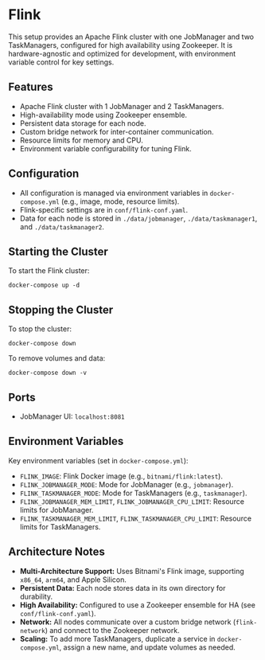 # Flink

This setup provides an Apache Flink cluster with one JobManager and two TaskManagers, configured for high availability using Zookeeper. It is hardware-agnostic and optimized for development, with environment variable control for key settings.

## Features

-   Apache Flink cluster with 1 JobManager and 2 TaskManagers.
-   High-availability mode using Zookeeper ensemble.
-   Persistent data storage for each node.
-   Custom bridge network for inter-container communication.
-   Resource limits for memory and CPU.
-   Environment variable configurability for tuning Flink.

## Configuration

-   All configuration is managed via environment variables in `docker-compose.yml` (e.g., image, mode, resource limits).
-   Flink-specific settings are in `conf/flink-conf.yaml`.
-   Data for each node is stored in `./data/jobmanager`, `./data/taskmanager1`, and `./data/taskmanager2`.

## Starting the Cluster

To start the Flink cluster:

```
docker-compose up -d
```

## Stopping the Cluster

To stop the cluster:

```
docker-compose down
```

To remove volumes and data:

```
docker-compose down -v
```

## Ports

-   JobManager UI: `localhost:8081`

## Environment Variables

Key environment variables (set in `docker-compose.yml`):

-   `FLINK_IMAGE`: Flink Docker image (e.g., `bitnami/flink:latest`).
-   `FLINK_JOBMANAGER_MODE`: Mode for JobManager (e.g., `jobmanager`).
-   `FLINK_TASKMANAGER_MODE`: Mode for TaskManagers (e.g., `taskmanager`).
-   `FLINK_JOBMANAGER_MEM_LIMIT`, `FLINK_JOBMANAGER_CPU_LIMIT`: Resource limits for JobManager.
-   `FLINK_TASKMANAGER_MEM_LIMIT`, `FLINK_TASKMANAGER_CPU_LIMIT`: Resource limits for TaskManagers.

## Architecture Notes

-   **Multi-Architecture Support:** Uses Bitnami's Flink image, supporting `x86_64`, `arm64`, and Apple Silicon.
-   **Persistent Data:** Each node stores data in its own directory for durability.
-   **High Availability:** Configured to use a Zookeeper ensemble for HA (see `conf/flink-conf.yaml`).
-   **Network:** All nodes communicate over a custom bridge network (`flink-network`) and connect to the Zookeeper network.
-   **Scaling:** To add more TaskManagers, duplicate a service in `docker-compose.yml`, assign a new name, and update volumes as needed.
